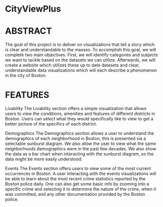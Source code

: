 # CityViewPlus

# ABSTRACT
The goal of this project is to deliver on visualizations that tell a story which is clear and understandable to the masses. To accomplish this goal, we will complete two main objectives. First, we will identify categories and subjects we want to tackle based on the datasets we can utilize. Afterwards, we will create a website which utilizes these up to date datasets and clear, understandable data visualizations which will each describe a phenomenon in the city of Boston.

# FEATURES

Livability
The Livability section offers a simple visualization that allows users to view the conditions, amenities and features of different districts in Boston. Users can select what they would specifically like to view to get a better picture of the specifics of each district.

Demographics
The Demographics section allows a user to understand the demographics of each neighborhood in Boston, this is presented via a selectable sunburst diagram. We also allow the user to view what the same neighborhoods demographics were in the past few decades. We also show the data as a bar chart when interacting with the sunburst diagram, so the data might be more easily understood.

Events
The Events section offers users to view some of the most current occurrences in Boston. A user interacting with the events visualizations will be able to learn about the most recent crime statistics reported by the Boston police daily. One can also get some basic info by zooming into a specific crime and selecting it to determine the nature of the crime, when it was committed, and any other documentation provided by the Boston police.
